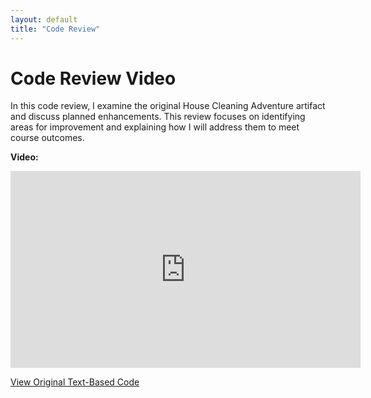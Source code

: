 ```yaml
---
layout: default
title: "Code Review"
---
```


# Code Review Video

In this code review, I examine the original House Cleaning Adventure artifact and discuss planned enhancements. This review focuses on identifying areas for improvement and explaining how I will address them to meet course outcomes.

**Video:**
<iframe width="560" height="315" src="https://www.youtube.com/embed/VhBbq7sLpuE" frameborder="0" allowfullscreen></iframe>

[View Original Text-Based Code](./Original%20House%20Cleaning%20Adventure%20with%20TextBasedgame.py)
